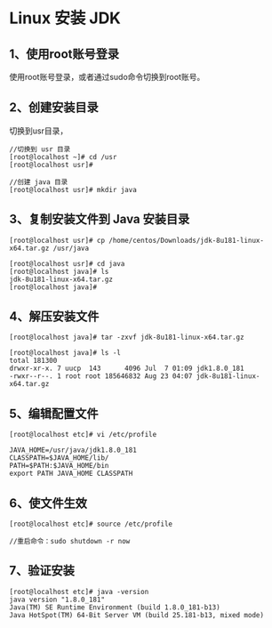 # Linux 安装 JDK

## 1、使用root账号登录

使用root账号登录，或者通过sudo命令切换到root账号。

## 2、创建安装目录
切换到usr目录，

```
//切换到 usr 目录
[root@localhost ~]# cd /usr
[root@localhost usr]# 

//创建 java 目录
[root@localhost usr]# mkdir java

```
## 3、复制安装文件到 Java 安装目录

```
[root@localhost usr]# cp /home/centos/Downloads/jdk-8u181-linux-x64.tar.gz /usr/java

[root@localhost usr]# cd java
[root@localhost java]# ls
jdk-8u181-linux-x64.tar.gz
[root@localhost java]# 
```

## 4、解压安装文件

```
[root@localhost java]# tar -zxvf jdk-8u181-linux-x64.tar.gz

[root@localhost java]# ls -l
total 181300
drwxr-xr-x. 7 uucp  143      4096 Jul  7 01:09 jdk1.8.0_181
-rwxr--r--. 1 root root 185646832 Aug 23 04:07 jdk-8u181-linux-x64.tar.gz
```
## 5、编辑配置文件

```
[root@localhost etc]# vi /etc/profile

JAVA_HOME=/usr/java/jdk1.8.0_181
CLASSPATH=$JAVA_HOME/lib/
PATH=$PATH:$JAVA_HOME/bin
export PATH JAVA_HOME CLASSPATH

```

## 6、使文件生效

```
[root@localhost etc]# source /etc/profile

//重启命令：sudo shutdown -r now
```

## 7、验证安装

```
[root@localhost etc]# java -version
java version "1.8.0_181"
Java(TM) SE Runtime Environment (build 1.8.0_181-b13)
Java HotSpot(TM) 64-Bit Server VM (build 25.181-b13, mixed mode)
```



